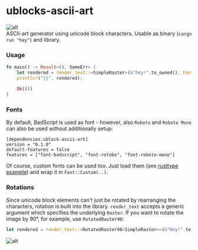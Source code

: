 # ublocks-ascii-art
![alt](https://i.imgur.com/MUKmCeR.png)  
ASCII-art generator using unicode block characters. Usable as binary (`cargo run "hey"`) and library.

### Usage
```rust
fn main() -> Result<(), SomeErr> {
    let rendered = render_text::<SimpleRaster>(&"hey!".to_owned(), Font::BadScript, (100.0, 50.0))?;
    println!("{}", rendered);

    Ok(())
}
```

### Fonts
By default, BadScript is used as font - however, also `Roboto` and `Roboto Mono` can also be used without additionally setup:
```$xslt
[dependencies.ublock-ascii-art]
version = "0.1.0"
default-features = false
features = ["font-badscript", "font-rotobo", "font-roboto-mono"]
```
Of course, custom fonts can be used too. Just load them (see [rusttype example](https://gitlab.redox-os.org/redox-os/rusttype/blob/master/examples/simple.rs)) and wrap it in `Font::Custom(..)`.

### Rotations
Since unicode block elements can't just be rotated by rearranging the characters, rotation is built into the library.
`render_text` accepts a generic argument which specifies the underlying `Raster`. If you want to rotate the image by 90°, for example, use `RotatedRaster90`:
```rust
let rendered = render_text::<RotatedRaster90<SimpleRaster>>(&"Hey!".to_owned(), Font::BadScript, (100.0, 50.0))?;
```
![alt](https://i.imgur.com/o6hHcGF.png)